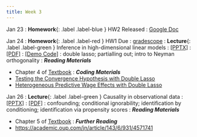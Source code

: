```yaml
---
title: Week 3
---
```


Jan 23
: **Homework**{: .label .label-blue } HW2 Released
  : [Google Doc](https://docs.google.com/document/d/1Pu9JfCyoOG-beTFZhlOh27w6f0k6vFPG82HhYAEbinI/edit?usp=sharing)

Jan 24
: **Homework**{: .label .label-red } HW1 Due
  : [gradescope](https://www.gradescope.com/courses/486969/)
: **Lecture**{: .label .label-green } Inference in high-dimensional linear models
  : [[PPTX]](https://github.com/stanford-msande228/winter23/raw/main/MSANDE228_Lecture5_Inference_in_High_Dimensional_Linear_Models.pptx)
  : [[PDF]](https://github.com/stanford-msande228/winter23/raw/main/MSANDE228_Lecture5_Inference_in_High_Dimensional_Linear_Models.pdf)
  : [[Demo Code]](https://github.com/stanford-msande228/winter23/blob/main/Lecture4-Demo.ipynb)
: double lasso; partialling out; intro to Neyman orthogonality
: ***Reading Materials***
- Chapter 4 of [Textbook](https://canvas.stanford.edu/courses/168439/files/folder/Readings)
: ***Coding Materials***
- [Testing the Convergence Hypothesis with Double Lasso](https://github.com/CausalAIBook/MetricsMLNotebooks/blob/main/PM2/convergence-hypothesis-double-lasso.ipynb)
- [Heterogeneous Predictive Wage Effects with Double Lasso](https://github.com/CausalAIBook/MetricsMLNotebooks/blob/main/PM2/python-heterogeneous-wage-effects.ipynb)

Jan 26
: **Lecture**{: .label .label-green } Causality in observational data
  : [[PPTX]](https://github.com/stanford-msande228/winter23/raw/main/MSANDE228_Lecture6_Causality_in_Observational_Data.pptx)
  : [[PDF]](https://github.com/stanford-msande228/winter23/raw/main/MSANDE228_Lecture6_Causality_in_Observational_Data.pdf)
: confounding; conditional ignorability; identification by conditioning; identification via propensity scores
: ***Reading Materials***
- Chapter 5 of [Textbook](https://canvas.stanford.edu/courses/168439/files/folder/Readings)
: ***Further Reading***
- https://academic.oup.com/jn/article/143/6/931/4571741
